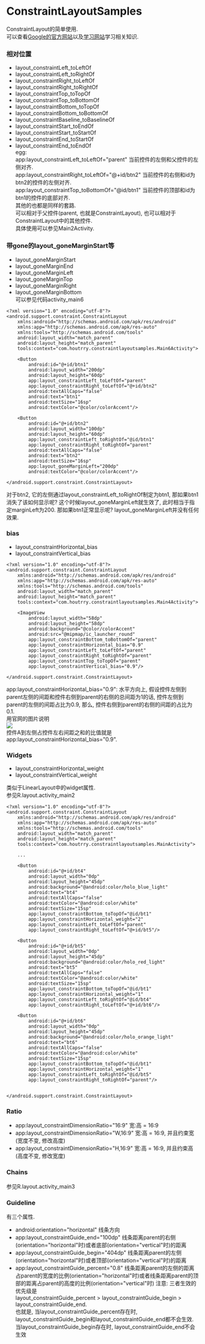 # ConstraintLayoutSamples
ConstraintLayout的简单使用.  
可以查看[Google的官方网站](https://developer.android.com/reference/android/support/constraint/ConstraintLayout.html)以及[学习网站](https://developer.android.com/training/constraint-layout/index.html)学习相关知识.

### 相对位置  
* layout_constraintLeft_toLeftOf
* layout_constraintLeft_toRightOf
* layout_constraintRight_toLeftOf
* layout_constraintRight_toRightOf
* layout_constraintTop_toTopOf
* layout_constraintTop_toBottomOf
* layout_constraintBottom_toTopOf
* layout_constraintBottom_toBottomOf
* layout_constraintBaseline_toBaselineOf
* layout_constraintStart_toEndOf
* layout_constraintStart_toStartOf
* layout_constraintEnd_toStartOf
* layout_constraintEnd_toEndOf  
egg:  
app:layout_constraintLeft_toLeftOf="parent" 当前控件的左侧和父控件的左侧对齐.  
app:layout_constraintRight_toLeftOf="@+id/btn2" 当前控件的右侧和id为btn2的控件的左侧对齐.  
app:layout_constraintTop_toBottomOf="@id/btn1" 当前控件的顶部和id为btn1的控件的底部对齐.  
其他的也都是同样的套路.  
可以相对于父控件(parent, 也就是ConstraintLayout), 也可以相对于ConstraintLayout中的其他控件.  
具体使用可以参见Main2Activity.  

### 带gone的layout_goneMarginStart等
* layout_goneMarginStart
* layout_goneMarginEnd
* layout_goneMarginLeft
* layout_goneMarginTop
* layout_goneMarginRight
* layout_goneMarginBottom  
可以参见代码activity_main6  
```
<?xml version="1.0" encoding="utf-8"?>
<android.support.constraint.ConstraintLayout
    xmlns:android="http://schemas.android.com/apk/res/android"
    xmlns:app="http://schemas.android.com/apk/res-auto"
    xmlns:tools="http://schemas.android.com/tools"
    android:layout_width="match_parent"
    android:layout_height="match_parent"
    tools:context="com.houtrry.constraintlayoutsamples.Main6Activity">

    <Button
        android:id="@+id/btn1"
        android:layout_width="200dp"
        android:layout_height="60dp"
        app:layout_constraintLeft_toLeftOf="parent"
        app:layout_constraintRight_toLeftOf="@+id/btn2"
        android:textAllCaps="false"
        android:text="btn1"
        android:textSize="16sp"
        android:textColor="@color/colorAccent"/>

    <Button
        android:id="@+id/btn2"
        android:layout_width="100dp"
        android:layout_height="60dp"
        app:layout_constraintLeft_toRightOf="@id/btn1"
        app:layout_constraintRight_toRightOf="parent"
        android:textAllCaps="false"
        android:text="btn2"
        android:textSize="16sp"
        app:layout_goneMarginLeft="200dp"
        android:textColor="@color/colorAccent"/>

</android.support.constraint.ConstraintLayout>

```
对于btn2, 它的左侧通过layout_constraintLeft_toRightOf制定为btn1, 那如果btn1消失了该如何显示呢? 这个时候layout_goneMarginLeft就生效了, 此时相当于指定marginLeft为200. 那如果btn1正常显示呢? layout_goneMarginLeft并没有任何效果.  

### bias
* layout_constraintHorizontal_bias
* layout_constraintVertical_bias  

```
<?xml version="1.0" encoding="utf-8"?>
<android.support.constraint.ConstraintLayout
    xmlns:android="http://schemas.android.com/apk/res/android"
    xmlns:app="http://schemas.android.com/apk/res-auto"
    xmlns:tools="http://schemas.android.com/tools"
    android:layout_width="match_parent"
    android:layout_height="match_parent"
    tools:context="com.houtrry.constraintlayoutsamples.Main4Activity">

    <ImageView
        android:layout_width="58dp"
        android:layout_height="58dp"
        android:background="@color/colorAccent"
        android:src="@mipmap/ic_launcher_round"
        app:layout_constraintBottom_toBottomOf="parent"
        app:layout_constraintHorizontal_bias="0.9"
        app:layout_constraintLeft_toLeftOf="parent"
        app:layout_constraintRight_toRightOf="parent"
        app:layout_constraintTop_toTopOf="parent"
        app:layout_constraintVertical_bias="0.9"/>

</android.support.constraint.ConstraintLayout>

```  
app:layout_constraintHorizontal_bias="0.9": 水平方向上, 假设控件左侧到parent左侧的间距和控件右侧到parent的右侧的总间距为1的话, 控件左侧到parent的左侧的间距占比为0.9, 那么, 控件右侧到parent的右侧的间距的占比为0.1.  
用官网的图片说明  
![](https://developer.android.com/reference/android/support/constraint/resources/images/centering-positioning-bias.png)  
控件A到左侧占控件左右间距之和的比值就是app:layout_constraintHorizontal_bias="0.9".  
### Widgets  
* layout_constraintHorizontal_weight
* layout_constraintVertical_weight  

类似于LinearLayout中的widget属性.  
参见R.layout.activity_main2  
```
<?xml version="1.0" encoding="utf-8"?>
<android.support.constraint.ConstraintLayout
    xmlns:android="http://schemas.android.com/apk/res/android"
    xmlns:app="http://schemas.android.com/apk/res-auto"
    xmlns:tools="http://schemas.android.com/tools"
    android:layout_width="match_parent"
    android:layout_height="match_parent"
    tools:context="com.houtrry.constraintlayoutsamples.MainActivity">

    ...

    <Button
        android:id="@+id/bt4"
        android:layout_width="0dp"
        android:layout_height="45dp"
        android:background="@android:color/holo_blue_light"
        android:text="bt4"
        android:textAllCaps="false"
        android:textColor="@android:color/white"
        android:textSize="15sp"
        app:layout_constraintBottom_toTopOf="@id/bt1"
        app:layout_constraintHorizontal_weight="2"
        app:layout_constraintLeft_toLeftOf="parent"
        app:layout_constraintRight_toLeftOf="@+id/bt5"/>

    <Button
        android:id="@+id/bt5"
        android:layout_width="0dp"
        android:layout_height="45dp"
        android:background="@android:color/holo_red_light"
        android:text="bt5"
        android:textAllCaps="false"
        android:textColor="@android:color/white"
        android:textSize="15sp"
        app:layout_constraintBottom_toTopOf="@id/bt1"
        app:layout_constraintHorizontal_weight="1"
        app:layout_constraintLeft_toRightOf="@id/bt4"
        app:layout_constraintRight_toLeftOf="@+id/bt6"/>

    <Button
        android:id="@+id/bt6"
        android:layout_width="0dp"
        android:layout_height="45dp"
        android:background="@android:color/holo_orange_light"
        android:text="bt6"
        android:textAllCaps="false"
        android:textColor="@android:color/white"
        android:textSize="15sp"
        app:layout_constraintBottom_toTopOf="@id/bt1"
        app:layout_constraintHorizontal_weight="1"
        app:layout_constraintLeft_toRightOf="@id/bt5"
        app:layout_constraintRight_toRightOf="parent"/>


</android.support.constraint.ConstraintLayout>

```

### Ratio
 * app:layout_constraintDimensionRatio="16:9"  宽:高 = 16:9
 * app:layout_constraintDimensionRatio="W,16:9"  宽:高 = 16:9, 并且约束宽(宽度不变, 修改高度)
 * app:layout_constraintDimensionRatio="H,16:9"  宽:高 = 16:9, 并且约束高(高度不变, 修改宽度)

### Chains  
参见R.layout.activity_main3  
### Guideline
 有三个属性.
   * android:orientation="horizontal"  线条方向
   * app:layout_constraintGuide_end="100dp"  线条距离parent的右侧(orientation="horizontal"时)或者底部(orientation="vertical"时)的距离
   * app:layout_constraintGuide_begin="404dp"  线条距离parent的左侧(orientation="horizontal"时)或者顶部(orientation="vertical"时)的距离
   * app:layout_constraintGuide_percent="0.8"  线条距离parent的左侧的距离占parent的宽度的比例(orientation="horizontal"时)或者线条距离parent的顶部的距离占parent的高度的比例(orientation="vertical"时)
注意: 三者生效的优先级是  
layout_constraintGuide_percent > layout_constraintGuide_begin > layout_constraintGuide_end.  
也就是, 当layout_constraintGuide_percent存在时, layout_constraintGuide_begin和layout_constraintGuide_end都不会生效.
当layout_constraintGuide_begin存在时, layout_constraintGuide_end不会生效